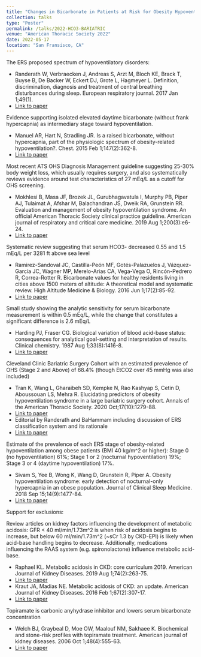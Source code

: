 ```yaml
---
title: "Changes in Bicarbonate in Patients at Risk for Obesity Hypoventilation Undergoing Bariatric Surgery AUTHORS: Brian W Locke, MD; Conrad Addison, MD; Somya Mishra, MD; Krishna M Sundar, MD. The University of Utah. Division of Pulmonary and Critical Care; Division of Sleep Medicine; Department of Anesthesiology"
collection: talks
type: "Poster"
permalink: /talks/2022-HCO3-BARIATRIC
venue: "American Thoracic Society 2022"
date: 2022-05-17
location: "San Fransisco, CA"
---
```


The ERS proposed spectrum of hypoventilatory disorders:
*	Randerath W, Verbraecken J, Andreas S, Arzt M, Bloch KE, Brack T, Buyse B, De Backer W, Eckert DJ, Grote L, Hagmeyer L. Definition, discrimination, diagnosis and treatment of central breathing disturbances during sleep. European respiratory journal. 2017 Jan 1;49(1).
*	[Link to paper](https://erj.ersjournals.com/content/49/1/1600959.short)

Evidence supporting isolated elevated daytime bicarbonate (without frank hypercapnia) as intermediary stage toward hypoventilation.
*	Manuel AR, Hart N, Stradling JR. Is a raised bicarbonate, without hypercapnia, part of the physiologic spectrum of obesity-related hypoventilation?. Chest. 2015 Feb 1;147(2):362-8.
*	[Link to paper](https://journal.chestnet.org/article/S0012-3692(15)30169-0/fulltext)

Most recent ATS OHS Diagnosis Management guideline suggesting 25-30% body weight loss, which usually requires surgery, and also systematically reviews evidence around test characteristics of 27 mEq/L as a cutoff for OHS screening.
*	Mokhlesi B, Masa JF, Brozek JL, Gurubhagavatula I, Murphy PB, Piper AJ, Tulaimat A, Afshar M, Balachandran JS, Dweik RA, Grunstein RR. Evaluation and management of obesity hypoventilation syndrome. An official American Thoracic Society clinical practice guideline. American journal of respiratory and critical care medicine. 2019 Aug 1;200(3):e6-24.
*	[Link to paper](https://www.atsjournals.org/doi/10.1164/rccm.201905-1071ST)

Systematic review suggesting that serum HCO3- decreased 0.55 and 1.5 mEq/L per 3281 ft above sea level
*	Ramirez-Sandoval JC, Castilla-Peón MF, Gotés-Palazuelos J, Vázquez-García JC, Wagner MP, Merelo-Arias CA, Vega-Vega O, Rincón-Pedrero R, Correa-Rotter R. Bicarbonate values for healthy residents living in cities above 1500 meters of altitude: A theoretical model and systematic review. High Altitude Medicine & Biology. 2016 Jun 1;17(2):85-92.
*	[Link to paper](https://www.liebertpub.com/doi/10.1089/ham.2015.0097)

Small study showing the analytic sensitivity for serum bicarbonate measurement is within 0.5 mEq/L, while the change that constitutes a significant difference is 2.6 mEq/L
*	Harding PJ, Fraser CG. Biological variation of blood acid-base status: consequences for analytical goal-setting and interpretation of results. Clinical chemistry. 1987 Aug 1;33(8):1416-8.
*	[Link to paper](https://academic.oup.com/clinchem/article-abstract/33/8/1416/5653260)

Cleveland Clinic Bariatric Surgery Cohort with an estimated prevalence of OHS (Stage 2 and Above) of 68.4% (though EtCO2 over 45 mmHg was also included)
*	Tran K, Wang L, Gharaibeh SD, Kempke N, Rao Kashyap S, Cetin D, Aboussouan LS, Mehra R. Elucidating predictors of obesity hypoventilation syndrome in a large bariatric surgery cohort. Annals of the American Thoracic Society. 2020 Oct;17(10):1279-88.
*	[Link to paper](https://www.atsjournals.org/doi/full/10.1513/AnnalsATS.202002-135OC)
*	Editorial by Randerath and BaHammam including discussion of ERS classification system and its rationale
*	[Link to paper](https://www.atsjournals.org/doi/10.1513/AnnalsATS.202006-683ED)

Estimate of the prevalence of each ERS stage of obesity-related hypoventilation among obese patients (BMI 40 kg/m^2 or higher): Stage 0 (no hypoventilation) 61%; Stage 1 or 2 (nocturnal hypoventilation) 19%; Stage 3 or 4 (daytime hypoventilation) 17%.
*	Sivam S, Yee B, Wong K, Wang D, Grunstein R, Piper A. Obesity hypoventilation syndrome: early detection of nocturnal-only hypercapnia in an obese population. Journal of Clinical Sleep Medicine. 2018 Sep 15;14(9):1477-84.
*	[Link to paper](https://jcsm.aasm.org/doi/full/10.5664/jcsm.7318)

Support for exclusions:

Review articles on kidney factors influencing the development of metabolic acidosis: GFR < 40 ml/min/1.73m^2 is when risk of acidosis begins to increase, but below 60 ml/min/1.73m^2 (~sCr 1.3 by CKD-EPI) is likely when acid-base handling begins to decrease. Additionally, medications influencing the RAAS system (e.g. spironolactone) influence metabolic acid-base.
*	Raphael KL. Metabolic acidosis in CKD: core curriculum 2019. American Journal of Kidney Diseases. 2019 Aug 1;74(2):263-75.
*	[Link to paper](https://www.ajkd.org/action/showPdf?pii=S0272-6386%2819%2930168-4)
*	Kraut JA, Madias NE. Metabolic acidosis of CKD: an update. American Journal of Kidney Diseases. 2016 Feb 1;67(2):307-17.
*	[Link to paper](https://www.ajkd.org/article/S0272-6386(15)01211-1/fulltext)

Topiramate is carbonic anyhydrase inhibitor and lowers serum bicarbonate concentration
*	Welch BJ, Graybeal D, Moe OW, Maalouf NM, Sakhaee K. Biochemical and stone-risk profiles with topiramate treatment. American journal of kidney diseases. 2006 Oct 1;48(4):555-63.
*	[Link to paper](https://doi.org/10.1053/j.ajkd.2006.07.003)
